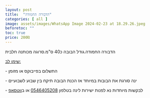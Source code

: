 ```yaml
---
layout: post
title:  "הדבורה החמודה"
categories: [ all ]
image: assets/images/WhatsApp Image 2024-02-23 at 18.29.26.jpeg
beforetoc: ""
toc: true
price: 200₪
---
```


הדבורה החמודה.גודל הבובה כ40 ס"מ.סרוגה מכותנה חלבית


<p><u>שימו לב:</u></p>
<p>- התשלום בפייבוקס או מזומן</p>
<p>- ינה סורגת את הבובות במיוחד אז הכנת הבובה תיקח בין שבוע לשבועיים<br></p>
<p>- לבקשות מיוחדות נא לפנות ישירות לינה בטלפון <a href="tel:0546405208" target="_blank">0546405208</a> או ב<a href="https://wa.me/972546405208?text=שלום, בקשר לרעשן נעים לתינוקות נראה מעניין מאוד" target="_blank">ווטסאפ</a></p>
